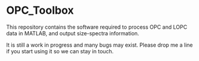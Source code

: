 # OPC_Toolbox

This repository contains the software required to process OPC and LOPC data in MATLAB, and output size-spectra information.

It is still a work in progress and many bugs may exist. Please drop me a line if you start using it so we can stay in touch.
